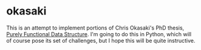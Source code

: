 # okasaki

This is an attempt to implement portions of Chris Okasaki's PhD thesis, [Purely Functional Data Structure](https://www.cs.cmu.edu/~rwh/students/okasaki.pdf). I'm going to do this in Python, which will of course pose its set of challenges, but I hope this will be quite instructive. 